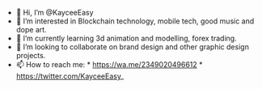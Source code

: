 - 👋 Hi, I’m @KayceeEasy
- 👀 I’m interested in Blockchain technology, mobile tech, good music and dope art.
- 🌱 I’m currently learning 3d animation and modelling, forex trading.
- 💞️ I’m looking to collaborate on brand design and other graphic design projects.
- 📫 How to reach me:
      * https://wa.me/2349020496612
      * https://twitter.com/KayceeEasy_
<!---
KayceeComett/KayceeComett is a ✨ special ✨ repository because its `README.md` (this file) appears on your GitHub profile.
You can click the Preview link to take a look at your changes.
--->
